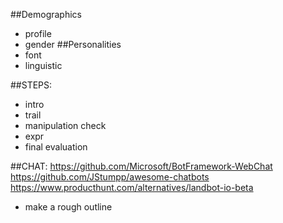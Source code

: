 ##Demographics
- profile
- gender
##Personalities
- font
- linguistic


##STEPS:
- intro
- trail
- manipulation check
- expr
- final evaluation


##CHAT:
https://github.com/Microsoft/BotFramework-WebChat
https://github.com/JStumpp/awesome-chatbots
https://www.producthunt.com/alternatives/landbot-io-beta

- make a rough outline
